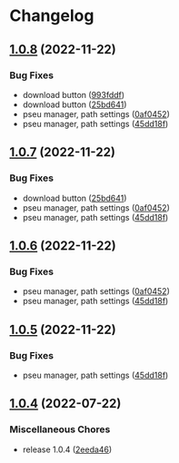 # Changelog

## [1.0.8](https://github.com/Daniel-Kenan/pseudoblocks/compare/v1.0.7...v1.0.8) (2022-11-22)


### Bug Fixes

* download button ([993fddf](https://github.com/Daniel-Kenan/pseudoblocks/commit/993fddfd8d5d5a5c4c3f6ec550b8315edce02b61))
* download button ([25bd641](https://github.com/Daniel-Kenan/pseudoblocks/commit/25bd641e6baf4efe6e69b5caa2b68ceb3b28cbdd))
* pseu manager, path settings ([0af0452](https://github.com/Daniel-Kenan/pseudoblocks/commit/0af045202c6f21ffd4899ead84fe798a05652fc5))
* pseu manager, path settings ([45dd18f](https://github.com/Daniel-Kenan/pseudoblocks/commit/45dd18f849fc5c090540f3fdf6d5726b97fb4be5))

## [1.0.7](https://github.com/Daniel-Kenan/pseudoblocks/compare/v1.0.6...v1.0.7) (2022-11-22)


### Bug Fixes

* download button ([25bd641](https://github.com/Daniel-Kenan/pseudoblocks/commit/25bd641e6baf4efe6e69b5caa2b68ceb3b28cbdd))
* pseu manager, path settings ([0af0452](https://github.com/Daniel-Kenan/pseudoblocks/commit/0af045202c6f21ffd4899ead84fe798a05652fc5))
* pseu manager, path settings ([45dd18f](https://github.com/Daniel-Kenan/pseudoblocks/commit/45dd18f849fc5c090540f3fdf6d5726b97fb4be5))

## [1.0.6](https://github.com/Daniel-Kenan/pseudoblocks/compare/v1.0.5...v1.0.6) (2022-11-22)


### Bug Fixes

* pseu manager, path settings ([0af0452](https://github.com/Daniel-Kenan/pseudoblocks/commit/0af045202c6f21ffd4899ead84fe798a05652fc5))
* pseu manager, path settings ([45dd18f](https://github.com/Daniel-Kenan/pseudoblocks/commit/45dd18f849fc5c090540f3fdf6d5726b97fb4be5))

## [1.0.5](https://github.com/Daniel-Kenan/pseudoblocks/compare/v1.0.4...v1.0.5) (2022-11-22)


### Bug Fixes

* pseu manager, path settings ([45dd18f](https://github.com/Daniel-Kenan/pseudoblocks/commit/45dd18f849fc5c090540f3fdf6d5726b97fb4be5))

## [1.0.4](https://github.com/Daniel-Kenan/pseudo-blocks/compare/v1.1.3...v1.0.4) (2022-07-22)


### Miscellaneous Chores

* release 1.0.4 ([2eeda46](https://github.com/Daniel-Kenan/pseudo-blocks/commit/2eeda46ebd2717f435b37aa879e4c95d9b23b549))
